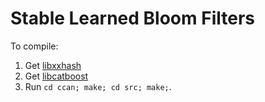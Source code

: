# Stable Learned Bloom Filters

To compile:
1. Get [libxxhash](https://github.com/Cyan4973/xxHash/)
2. Get [libcatboost](https://github.com/catboost/catboost)
3. Run ```cd ccan; make; cd src; make;```.
